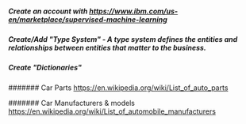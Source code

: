 ##### Create an account with https://www.ibm.com/us-en/marketplace/supervised-machine-learning
##### Create/Add "Type System" - A type system defines the entities and relationships between entities that matter to the business.
##### Create "Dictionaries"

####### Car Parts
  https://en.wikipedia.org/wiki/List_of_auto_parts

####### Car Manufacturers & models
https://en.wikipedia.org/wiki/List_of_automobile_manufacturers
